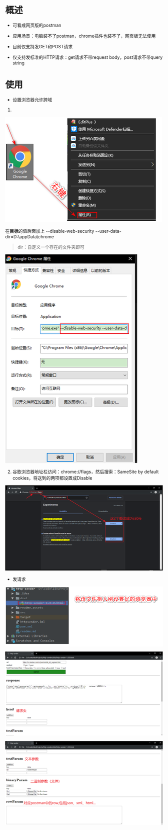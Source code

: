 # 概述
* 可看成网页版的postman

* 应用场景：电脑装不了postman，chrome插件也装不了，网页版无法使用

* 目前仅支持发GET和POST请求

* 仅支持发标准的HTTP请求：get请求不带request body，post请求不带query string

# 使用 

* 设置浏览器允许跨域

1. 

  ![image-20210503170044253](readme.assets\image-20210503170044253.png)

  在**目标**的值后面加上  --disable-web-security --user-data-dir=D:\appData\chrome

  > dir：自定义一个存在的文件夹即可

  ![image-20210503170242591](readme.assets\image-20210503170242591.png)

2.  谷歌浏览器地址栏访问：chrome://flags，然后搜索：SameSite by default cookies，将送到的两项都设置成Disable


![image-20210503170727827](readme.assets\image-20210503170727827.png)

* 发请求

![image-20210503171248325](readme.assets\image-20210503171248325.png)

  ![image-20210503171555422](readme.assets\image-20210503171555422.png)

![image-20210503171725188](readme.assets\image-20210503171725188.png)